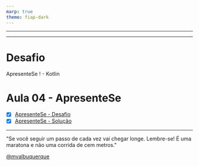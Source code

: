 ```yaml
---
marp: true
theme: fiap-dark
---
```

<!-- _class: logo -->

---
---
<!-- _class: title -->
# Desafio
ApresenteSe ! - Kotlin


# Aula 04 - ApresenteSe  

- [X] [ApresenteSe  - Desafio](/04_Quarta_Feira_16_08_2023/03_ApresenteSe/ApresenteSe.pdf)
- [X] [ApresenteSe  - Solução](/04_Quarta_Feira_16_08_2023/03_ApresenteSe/ApresenteSeSolucao.pdf)

---

"Se você seguir um passo de cada vez vai chegar longe. Lembre-se! É uma maratona e não uma corrida de cem metros."

[@mvalbuquerque](http://www.linkedin.com/in/mvalbuquerque)